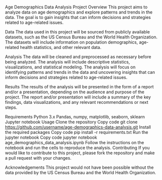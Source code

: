 Age Demographics Data Analysis Project
Overview
This project aims to analyze data on age demographics and explore patterns and trends in the data. The goal is to gain insights that can inform decisions and strategies related to age-related issues.

Data
The data used in this project will be sourced from publicly available datasets, such as the US Census Bureau and the World Health Organization. The datasets will include information on population demographics, age-related health statistics, and other relevant data.

Analysis
The data will be cleaned and preprocessed as necessary before being analyzed. The analysis will include descriptive statistics, visualizations, and statistical modeling. The analysis will focus on identifying patterns and trends in the data and uncovering insights that can inform decisions and strategies related to age-related issues.

Results
The results of the analysis will be presented in the form of a report and/or a presentation, depending on the audience and purpose of the project. The report and/or presentation will include a summary of the key findings, data visualizations, and any relevant recommendations or next steps.

Requirements
Python 3.x
Pandas, numpy, matplotlib, seaborn, sklearn
Jupyter notebook
Usage
Clone the repository
Copy code
git clone https://github.com/username/age-demographics-data-analysis.git
Install the required packages
Copy code
pip install -r requirements.txt
Run the jupyter notebook
Copy code
jupyter notebook age_demographics_data_analysis.ipynb
Follow the instructions on the notebook and run the cells to reproduce the analysis.
Contributing
If you would like to contribute to this project, please fork the repository and make a pull request with your changes.

Acknowledgements
This project would not have been possible without the data provided by the US Census Bureau and the World Health Organization.
